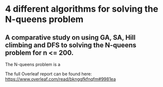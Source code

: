 # 4 different algorithms for solving the N-queens problem
## A comparative study on using GA, SA, Hill climbing and DFS to solving the N-queens problem for n <= 200.

The N-queens problem is a 

The full Overleaf report can be found here: https://www.overleaf.com/read/bknggfkfnqfm#9981ea
